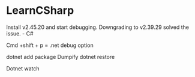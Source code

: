 # LearnCSharp
Install v2.45.20 and start debugging. Downgrading to v2.39.29 solved the issue. - C#

Cmd +shift + p = .net debug option

dotnet add package Dumpify
dotnet restore

Dotnet watch
	 
